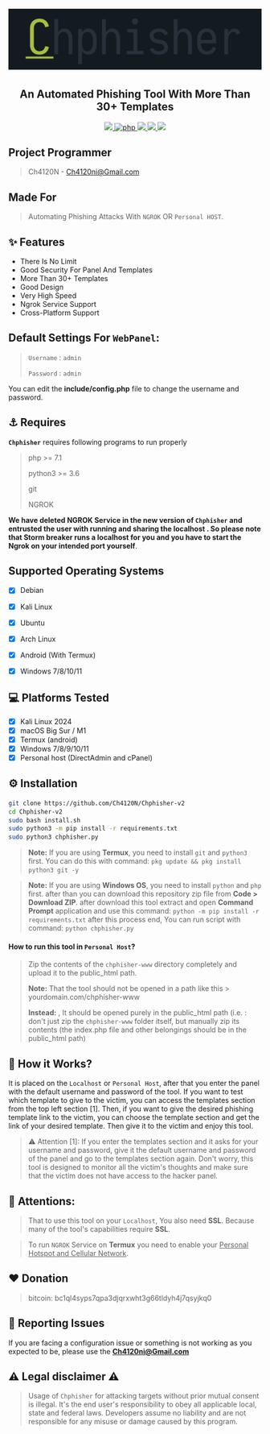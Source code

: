 <head>
  <meta name="google-site-verification" content="l4gzIHopgDDt57xRYeRvJZ5DYgg4lLb-qPciUxhNxkY" />
</head>


<h1 align="center">
  <br>
  <a href="https://github.com/Ch4120N/Chphisher-v2"><img src=".imgs/logo.png" alt="Chphisher2"></a>

</h1>

<h2 align="center">An Automated Phishing Tool With More Than 30+ Templates</h2>

<p align="center">

  <a href="http://python.org">
    <img src="https://img.shields.io/badge/python-v3-blue">
  </a>
  <a href="https://php.net">
    <img src="https://img.shields.io/badge/php-7.4.4-green"
         alt="php">
  </a>
  

  
  <a href="https://en.wikipedia.org/wiki/Linux">
    <img src="https://img.shields.io/badge/Platform-Linux-red">
  </a>
  <a href="https://en.wikipedia.org/wiki/Windows">
    <img src="https://img.shields.io/badge/Platform-Windows-skyblue">
  </a>
  <img src="https://img.shields.io/github/license/Ch4120N/Chphisher-v2">
</p>

## Project Programmer
> Ch4120N - Ch4120ni@Gmail.com

## Made For
> Automating Phishing Attacks With `NGROK` OR `Personal HOST`.

## ✨ Features

* There Is No Limit
* Good Security For Panel And Templates
* More Than 30+ Templates
* Good Design
* Very High Speed
* Ngrok Service Support
* Cross-Platform Support


## Default Settings For `WebPanel`:

> `Username` : `admin`
>
> `Password` : `admin`

You can edit the **__include/config.php__** file to change the username and password.

## ⚓ Requires
**`Chphisher`** requires following programs to run properly 
> php >= 7.1
>
> python3 >= 3.6
>
> git
>
> NGROK

__We have deleted NGROK Service in the new version of `Chphisher` and entrusted the user with running and sharing the localhost . So please note that Storm breaker runs a localhost for you and you have to start the Ngrok on your intended port yourself__.

## Supported Operating Systems
- [X] Debian
- [X] Kali Linux
- [X] Ubuntu
- [X] Arch Linux
- [X] Android (With Termux)
- [X] Windows 7/8/10/11


## 💻 Platforms Tested

- [X] Kali Linux 2024
- [X] macOS Big Sur / M1
- [X] Termux (android)
- [X] Windows 7/8/9/10/11
- [X] Personal host (DirectAdmin and cPanel)

## ⚙️ Installation

```bash
git clone https://github.com/Ch4120N/Chphisher-v2
cd Chphisher-v2
sudo bash install.sh
sudo python3 -m pip install -r requirements.txt
sudo python3 chphisher.py
```

> **Note:** If you are using **Termux**, you need to install `git` and `python3` first. You can do this with command: `pkg update && pkg install python3 git -y`

> **Note:** If you are using **Windows OS**, you need to install `python` and `php` first. after than you can download this repository zip file from **Code > Download ZIP**. after download this tool extract and open **Command Prompt** application and use this command: `python -m pip install -r requirements.txt` after this process end, You can run script with command: `python chphisher.py`

####  How to run this tool in `Personal Host`?

> Zip the contents of the `chphisher-www` directory completely and upload it to the public_html path.
> 
> **Note:** That the tool should not be opened in a path like this > yourdomain.com/chphisher-www
>
> **Instead:** , It should be opened purely in the public_html path (i.e. : don't just zip the `chphisher-www` folder itself, but manually zip its contents (the index.php file and other belongings should be in the public_html path)



## 📝️ How it Works?

It is placed on the `Localhost` or `Personal Host`, after that you enter the panel with the default username and password of the tool. If you want to test which template to give to the victim, you can access the templates section from the top left section [1].
Then, if you want to give the desired phishing template link to the victim, you can choose the template section and get the link of your desired template.
Then give it to the victim and enjoy this tool.

> ⚠️ Attention [1]: If you enter the templates section and it asks for your username and password, give it the default username and password of the panel and go to the templates section again. Don't worry, this tool is designed to monitor all the victim's thoughts and make sure that the victim does not have access to the hacker panel.

## 📢 Attentions:

> That to use this tool on your `Localhost`, You also need **SSL**. Because many of the tool's capabilities require **SSL**.

> To run `NGROK` Service on **Termux** you need to enable your <ins>Personal Hotspot and Cellular Network</ins>.


## ❤️ Donation 
> bitcoin:   bc1ql4syps7qpa3djqrxwht3g66tldyh4j7qsyjkq0

## 🚨 Reporting Issues

If you are facing a configuration issue or something is not working as you expected to be, please use the **Ch4120ni@Gmail.com**

## ⚠️ Legal disclaimer ⚠️

> Usage of `Chphisher` for attacking targets without prior mutual consent is illegal. It's the end user's responsibility to obey all applicable local, state and federal laws. Developers assume no liability and are not responsible for any misuse or damage caused by this program.
